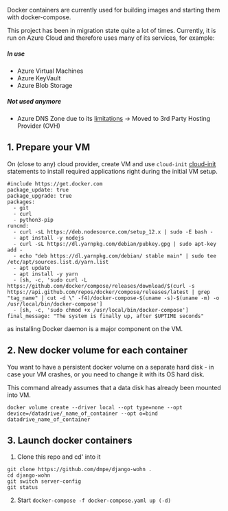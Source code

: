 Docker containers are currently used for building images and starting them with docker-compose.

This project has been in migration state quite a lot of times. 
Currently, it is run on Azure Cloud and therefore uses many of its services, for example:

##### In use

- Azure Virtual Machines
- Azure KeyVault
- Azure Blob Storage

##### Not used anymore 

- Azure DNS Zone due to its [limitations](https://docs.microsoft.com/en-us/azure/dns/dns-faq) -> Moved to 3rd Party Hosting Provider (OVH)

## 1. Prepare your VM

On (close to any) cloud provider, create VM and use `cloud-init` [cloud-init](https://cloudinit.readthedocs.io/en/latest/) statements to install required applications right during the initial VM setup. 

```
#include https://get.docker.com
package_update: true
package_upgrade: true
packages:
  - git
  - curl
  - python3-pip
runcmd:
  - curl -sL https://deb.nodesource.com/setup_12.x | sudo -E bash -
  - apt install -y nodejs
  - curl -sL https://dl.yarnpkg.com/debian/pubkey.gpg | sudo apt-key add -
  - echo "deb https://dl.yarnpkg.com/debian/ stable main" | sudo tee /etc/apt/sources.list.d/yarn.list
  - apt update 
  - apt install -y yarn
  - [sh, -c, 'sudo curl -L https://github.com/docker/compose/releases/download/$(curl -s https://api.github.com/repos/docker/compose/releases/latest | grep "tag_name" | cut -d \" -f4)/docker-compose-$(uname -s)-$(uname -m) -o /usr/local/bin/docker-compose']
  - [sh, -c, 'sudo chmod +x /usr/local/bin/docker-compose']
final_message: "The system is finally up, after $UPTIME seconds"
```

as installing Docker daemon is a major component on the VM. 

## 2. New docker volume for **each** container 

You want to have a persistent docker volume on a separate hard disk - in case your VM crashes, or you need to change it with its OS hard disk.

This command already assumes that a data disk has already been mounted into VM. 

```
docker volume create --driver local --opt type=none --opt device=/datadrive/_name_of_container --opt o=bind datadrive_name_of_container
```

## 3. Launch docker containers

1. Clone this repo and cd' into it

```
git clone https://github.com/dmpe/django-wohn .
cd django-wohn 
git switch server-config
git status
```

2. Start `docker-compose -f docker-compose.yaml up (-d)`
